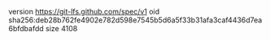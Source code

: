 version https://git-lfs.github.com/spec/v1
oid sha256:deb28b762fe4902e782d598e7545b5d6a5f33b31afa3caf4436d7ea6bfdbafdd
size 4108
